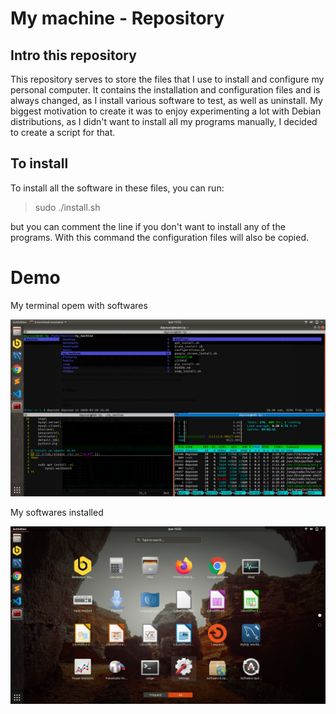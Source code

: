 # My machine - Repository

## Intro this repository

This repository serves to store the files that I use to install and configure my personal computer. It contains the installation and configuration files and is always changed, as I install various software to test, as well as uninstall. My biggest motivation to create it was to enjoy experimenting a lot with Debian distributions, as I didn't want to install all my programs manually, I decided to create a script for that.

## To install

To install all the software in these files, you can run:

> sudo ./install.sh

but you can comment the line if you don't want to install any of the programs. With this command the configuration files will also be copied.

# Demo

My terminal opem with softwares

![](./img/demo_t.png)

My softwares installed

![](./img/demo_s.png)


